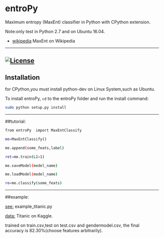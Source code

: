 # entroPy
Maximum entropy (MaxEnt) classifier in Python with CPython extension.

Note:only test in Python 2.7 and on Ubuntu 16.04.


* [wikipedia](https://en.wikipedia.org/wiki/Multinomial_logistic_regression) MaxEnt on Wikipedia

-----

[![License](https://img.shields.io/badge/license-GPL3-blue.svg)](https://www.gnu.org/licenses/gpl-3.0.en.html)
-----


## Installation
for CPython,you must install python-dev on Linux System,such as Ubuntu.

To install entroPy, `cd` to the entroPy folder and run the install command:
```sh
sudo python setup.py install
```
-----
##tutorial:
```sh
from entroPy  import MaxEntClassify

me=MaxEntClassify() 

me.append(some_feats,label)

ret=me.train(L2=1)

me.saveModel(model_name)

me.loadModel(model_name)

re=me.classify(some_feats)
```
-----
##example:

[see:](https://github.com/tonyzeng2016/entroPy/blob/master/example_titanic.py) example_titanic.py

[data:](https://www.kaggle.com/c/titanic/data) Titanic on Kaggle.


trained on train.csv,test on test.csv and gendermodel.csv, the final accuracy is  82.30%(choose features arbitrarily).





